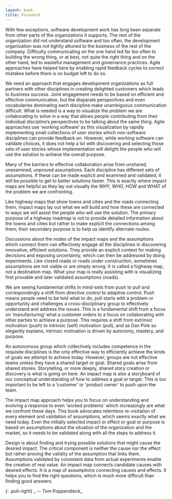 ```yaml
---
layout: book
title: Foreword
---
```


With few exceptions, software development work has long been separate from other parts of the organizations it supports. The rest of the organization did not understand software and too often, the development organization was not tightly attuned to the business of the rest of the company. Difficulty communicating on the one hand led far too often to building the wrong thing, or at best, not quite the right thing and on the other hand, led to wasteful management and governance practices. Agile approaches have helped here by enabling rapid feedback cycles to correct mistakes before there is no budget left to do so.

We need an approach that engages development organizations as full partners with other disciplines in creating delighted customers which leads to business success. Joint engagement needs to be based on efficient and effective communication, but the disparate perspectives and even vocabularies dominating each discipline make unambiguous communication difficult. What is needed is a way to visualize the problem we are collaborating to solve in a way that allows people contributing from their individual discipline’s perspectives to be talking about the same thing. Agile approaches use ‘working software’ as this visualization by rapidly implementing small collections of user stories which non-software disciplines can provide feedback on. However, while working software can validate choices, it does not help a lot with discovering and selecting those sets of user stories whose implementation will delight the people who will use the solution to achieve the overall purpose.

Many of the barriers to effective collaboration arise from unshared, unexamined, unproved assumptions. Each discipline has different sets of assumptions. If these can be made explicit and examined and validated, it will be possible to get to better solutions faster. This is exactly where impact maps are helpful as they lay out visually the WHY, WHO, HOW and WHAT of the problem we are confronting.

Like highway maps that show towns and cities and the roads connecting them, impact maps lay out what we will build and how these are connected to ways we will assist the people who will use the solution. The primary purpose of a highway roadmap is not to provide detailed information about the towns and cities but rather to make explicit the connections among them; their secondary purpose is to help us identify alternate routes.

Discussions about the nodes of the impact maps and the assumptions which connect them can effectively engage all the disciplines in discovering innovative, efficient solutions. They provide an explicit context for making decisions and exposing uncertainty, which can then be addressed by doing experiments. Like closed roads or roads under construction, sometimes assumptions are not viable or are simply wrong. It is called a highway map, not a destination map. What your map is really assisting with is visualizing first provable and later validated assumptions (roads).

We are seeing fundamental shifts in mind-sets from push to pull and correspondingly a shift from directive control to adaptive control. Push means people need to be told what to do; pull starts with a problem or opportunity and challenges a cross-disciplinary group to effectively understand and address the issues. This is a fundamental shift from a focus on ‘manufacturing‘ what a customer orders to a focus on collaborating with other parties to achieve a purpose. This requires a shift from extrinsic motivation (push) to intrinsic (self) motivation (pull), and as Dan Pink so elegantly explains, intrinsic motivation is driven by autonomy, mastery, and purpose.

An autonomous group which collectively includes competence in the requisite disciplines is the only effective way to efficiently achieve the kinds of goals we attempt to achieve today. However, groups are not effective teams unless they have a shared target or goal. Shared goals arise from shared stories. Storytelling, or more deeply, shared story creation or discovery is what is going on here. An impact map is also a storyboard of our conceptual understanding of how to address a goal or target. This is too important to be left to a ‘customer’ or 'product owner' to push upon the team.

The impact map approach helps you to focus on understanding and evolving a response to even 'wicked problems' which increasingly are what we confront these days. This book advocates relentless re-visitation of every element and validation of assumptions, which seems exactly what we need today. Even the initially selected impact or effect or goal or purpose is based on assumptions about the situation of the organization and the market, so it needs to be validated along with all the steps to address it.

Design is about finding and trying possible solutions that might cause the desired impact. The critical component is neither the cause nor the effect but rather proving the validity of the assumption that links them. Assumptions validated by consistent data from actual experiments enable the creation of real value. An impact map connects candidate causes with desired effects. It is a map of assumptions connecting causes and effects. It helps you to find the right questions, which is much more difficult than finding good answers.

{: .pull-right}
_ -- Tom Poppendieck_
